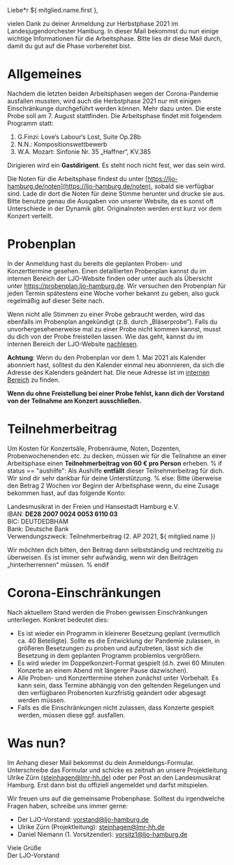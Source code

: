 Liebe\*r ${ mitglied.name.first },

vielen Dank zu deiner Anmeldung zur Herbstphase 2021 im Landesjugendorchester
Hamburg. In dieser Mail bekommst du nun einige wichtige Informationen für die
Arbeitsphase. Bitte lies dir diese Mail durch, damit du gut auf die Phase
vorbereitet bist.

# Allgemeines
Nachdem die letzten beiden Arbeitsphasen wegen der Corona-Pandemie ausfallen
mussten, wird auch die Herbstphase 2021 nur mit einigen Einschränkunge
durchgeführt werden können. Mehr dazu unten. Die erste Probe soll am 7. August
stattfinden. Die Arbeitsphase findet mit folgendem Programm statt:

1. G.Finzi: Love‘s Labour‘s Lost, Suite Op.28b
2. N.N.: Kompositionswettbewerb
3. W.A. Mozart: Sinfonie Nr. 35 „Haffner“, KV.385

Dirigieren wird ein **Gastdirigent**. Es steht noch nicht fest, wer das sein wird.

Die Noten für die Arbeitsphase findest du unter
[https://ljo-hamburg.de/noten](https://ljo-hamburg.de/noten), sobald sie
verfügbar sind. Lade dir dort die Noten für deine Stimme herunter und drucke sie
aus. Bitte benutze genau die Ausgaben von unserer Website, da es sonst oft
Unterschiede in der Dynamik gibt. Originalnoten werden erst kurz vor dem Konzert
verteilt.

# Probenplan
In der Anmeldung hast du bereits die geplanten Proben- und Konzerttermine gesehen.
Einen detaillierten Probenplan kannst du im internen Bereich der LJO-Website
finden oder unter auch als Übersicht unter https://probenplan.ljo-hamburg.de.
Wir versuchen den Probenplan für jeden Termin spätestens eine Woche vorher
bekannt zu geben, also guck regelmäßig auf dieser Seite nach.

Wenn nicht alle Stimmen zu einer Probe gebraucht werden, wird das ebenfalls im
Probenplan angekündigt (z.B. durch „Bläserprobe“). Falls du
unvorhergesehenerweise mal zu einer Probe nicht kommen kannst, musst du dich von
der Probe freistellen lassen. Wie das geht, kannst du im internen Bereich der
LJO-Website [nachlesen](https://ljo-hamburg.de/interner-bereich/freistellung/).

**Achtung**: Wenn du den Probenplan vor dem 1. Mai 2021 als Kalender abonniert hast,
solltest du den Kalender einmal neu abonnieren, da sich die Adresse des Kalenders
geändert hat. Die neue Adresse ist im
[internen Bereich](https://ljo-hamburg.de/interner-bereich/probenplan/) zu finden.

**Wenn du ohne Freistellung bei einer Probe fehlst, kann dich der Vorstand von
der Teilnahme am Konzert ausschließen.** 

# Teilnehmerbeitrag
Um Kosten für Konzertsäle, Probenräume, Noten, Dozenten, Probenwochenenden etc.
zu decken, müssen wir für die Teilnahme an einer Arbeitsphase einen
**Teilnehmerbeitrag von 60 € pro Person** erheben.
% if status == "aushilfe":
Als Aushilfe **entfällt** dieser Teilnehmerbeitrag für dich. Wir sind dir
sehr dankbar für deine Unterstützung.
% else:
Bitte überweise den Betrag 2 Wochen vor Beginn der Arbeitsphase wenn, du eine
Zusage bekommen hast, auf das folgende Konto:

Landesmusikrat in der Freien und Hansestadt Hamburg e.V.  
IBAN: **DE28 2007 0024 0053 6110 03**  
BIC: DEUTDEDBHAM  
Bank: Deutsche Bank  
Verwendungszweck: Teilnehmerbeitrag  (2. AP 2021, ${ mitglied.name })

Wir möchten dich bitten, den Beitrag dann selbstständig und rechtzeitig zu
überweisen. Es ist immer sehr aufwändig, wenn wir den Beiträgen
„hinterherrennen“ müssen.
% endif

# Corona-Einschränkungen
Nach aktuellem Stand werden die Proben gewissen Einschränkungen unterliegen.
Konkret bedeutet dies:

  - Es ist wieder ein Programm in kleinerer Besetzung geplant (vermutlich ca.
    40 Beteiligte). Sollte es die Entwicklung der Pandemie zulassen, in größeren
    Besetzungen zu proben und aufzutreten, lässt sich die Besetzung in dem
    geplanten Programm problemlos vergrößern.
  - Es wird wieder im Doppelkonzert-Format gespielt (d.h. zwei 60 Minuten
    Konzerte an einem Abend mit längerer Pause dazwischen).
  - Alle Proben- und Konzerttermine stehen zunächst unter Vorbehalt. Es kann
    sein, dass Termine abhängig von den geltenden Regelungen und den
    verfügbaren Probenorten kurzfristig geändert oder abgesagt werden müssen.
  - Falls es die Einschränkungen nicht zulassen, dass Konzerte gespielt
    werden, müssen diese ggf. ausfallen.


# Was nun?
Im Anhang dieser Mail bekommst du dein Anmeldungs-Formular. Unterschreibe das
Formular und schicke es zeitnah an unsere Projektleitung Ulrike Zürn
([steinhagen@lmr-hh.de](mailto:steinhagen@lmr-hh.de)) oder per Post an den Landesmusikrat
Hamburg. Erst dann bist du offiziell angemeldet und darfst mitspielen.

Wir freuen uns auf die gemeinsame Probenphase. Solltest du irgendwelche Fragen
haben, schreibe uns immer gerne:

- Der LJO-Vorstand: [vorstand@ljo-hamburg.de](mailto:vorstand@ljo-hamburg.de)
- Ulrike Zürn (Projektleitung): [steinhagen@lmr-hh.de](mailto:zuern@lmr-hh.de)
- Daniel Niemann (1. Vorsitzender):
  [vorsitz1@ljo-hamburg.de](mailto:vorsitz1@ljo-hamburg.de)

Viele Grüße  
Der LJO-Vorstand